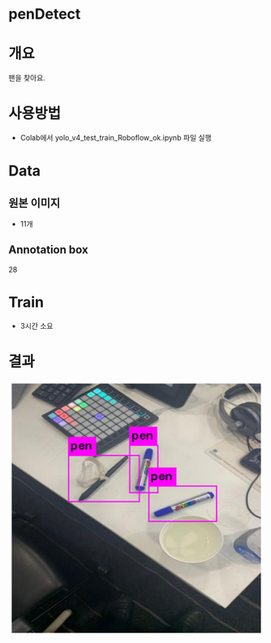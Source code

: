 # penDetect
# 개요
팬을 찾아요.	

# 사용방법
* Colab에서 yolo_v4_test_train_Roboflow_ok.ipynb 파일 실행
# Data
## 원본 이미지
* 11개	
## Annotation box
28

# Train
* 3시간 소요

# 결과
![결과](./download.png)
